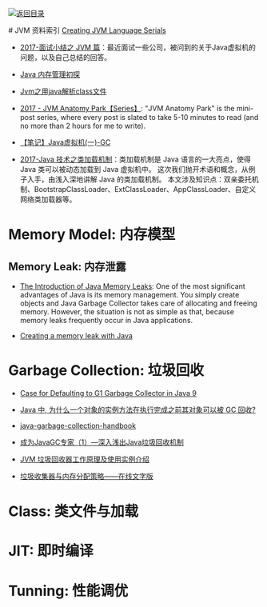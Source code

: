 [![返回目录](https://parg.co/UGo)](https://parg.co/b4z) 






# JVM 资料索引
[Creating JVM Language Serials](http://jakubdziworski.github.io/categories.html#Enkel-ref)


- [2017-面试小结之 JVM 篇](http://ginobefunny.com/post/jvm_interview_questions/)：最近面试一些公司，被问到的关于Java虚拟机的问题，以及自己总结的回答。

- [Java 内存管理初探](https://halfstackdeveloper.github.io/2016/12/30/java%E5%86%85%E5%AD%98%E7%AE%A1%E7%90%86%E5%88%9D%E6%8E%A2/) 

- [Jvm之用java解析class文件](http://www.tuicool.com/articles/ZfMnMju) 

- [2017 - JVM Anatomy Park【Series】](http://6me.us/oa8): "JVM Anatomy Park" is the mini-post series, where every post is slated to take 5-10 minutes to read (and no more than 2 hours for me to write).

- [【笔记】Java虚拟机(一)-GC](https://darkness463.github.io/2017/03/30/Java-VM-GC/) 



- [2017-Java 技术之类加载机制](http://wingjay.com/2017/05/08/java_classloader/)：类加载机制是 Java 语言的一大亮点，使得 Java 类可以被动态加载到 Java 虚拟机中。 这次我们抛开术语和概念，从例子入手，由浅入深地讲解 Java 的类加载机制。 本文涉及知识点：双亲委托机制、BootstrapClassLoader、ExtClassLoader、AppClassLoader、自定义网络类加载器等。


# Memory Model: 内存模型


## Memory Leak: 内存泄露



- [The Introduction of Java Memory Leaks](http://www.programcreek.com/2013/10/the-introduction-of-memory-leak-what-why-and-how/): One of the most significant advantages of Java is its memory management. You simply create objects and Java Garbage Collector takes care of allocating and freeing memory. However, the situation is not as simple as that, because memory leaks frequently occur in Java applications.


- [Creating a memory leak with Java](https://stackoverflow.com/questions/6470651/creating-a-memory-leak-with-java) 


# Garbage Collection: 垃圾回收



- [Case for Defaulting to G1 Garbage Collector in Java 9](https://www.infoq.com/articles/Make-G1-Default-Garbage-Collector-in-Java-9#anch128313)

- [Java 中, 为什么一个对象的实例方法在执行完成之前其对象可以被 GC 回收?](https://www.zhihu.com/question/51244545/answer/126055789)

- [java-garbage-collection-handbook](https://plumbr.eu/java-garbage-collection-handbook)

- [成为JavaGC专家（1）—深入浅出Java垃圾回收机制](http://www.importnew.com/1993.html)


- [JVM 垃圾回收器工作原理及使用实例介绍](www.ibm.com/developerworks/cn/java/j-lo-JVMGarbageCollection/index.html)


- [垃圾收集器与内存分配策略——在线文字版](http://book.51cto.com/art/201107/278857.htm)






# Class: 类文件与加载


# JIT: 即时编译


# Tunning: 性能调优

